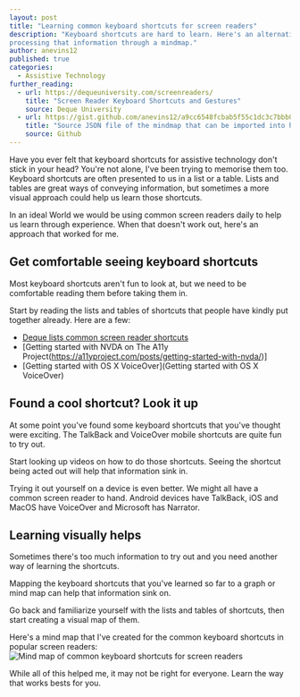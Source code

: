 ```yaml
---
layout: post
title: "Learning common keyboard shortcuts for screen readers"
description: "Keyboard shortcuts are hard to learn. Here's an alternative way of
processing that information through a mindmap."
author: anevins12
published: true
categories:
  - Assistive Technology
further_reading:
  - url: https://dequeuniversity.com/screenreaders/
    title: "Screen Reader Keyboard Shortcuts and Gestures"
    source: Deque University
  - url: https://gist.github.com/anevins12/a9cc6548fcbab5f55c1dc3c7bbb0f4bd
    title: "Source JSON file of the mindmap that can be imported into http://app.mindmapmaker.org/"
    source: Github
---
```


Have you ever felt that keyboard shortcuts for assistive technology don't stick in your head? You're not alone, I've been trying to memorise them too. Keyboard shortcuts are often presented to us in a list or a table. Lists and tables are great ways of conveying information, but sometimes a more visual approach could help us learn those shortcuts.

In an ideal World we would be using common screen readers daily to help us learn through experience. When that doesn't work out, here's an approach that worked for me.

## Get comfortable seeing keyboard shortcuts

Most keyboard shortcuts aren't fun to look at, but we need to be comfortable reading them before taking them in. 

Start by reading the lists and tables of shortcuts that people have kindly put together already. Here are a few:
- [Deque lists common screen reader shortcuts](https://dequeuniversity.com/screenreaders/)
- [Getting started with NVDA on The A11y Project(https://a11yproject.com/posts/getting-started-with-nvda/)]
- [Getting started with OS X VoiceOver](Getting started with OS X VoiceOver)

## Found a cool shortcut? Look it up
At some point you've found some keyboard shortcuts that you've thought were exciting. The TalkBack and VoiceOver mobile shortcuts are quite fun to try out.

Start looking up videos on how to do those shortcuts. Seeing the shortcut being acted out will help that information sink in.

Trying it out yourself on a device is even better. We might all have a common screen reader to hand. Android devices have TalkBack, iOS and MacOS have VoiceOver and Microsoft has Narrator.

## Learning visually helps
Sometimes there's too much information to try out and you need another way of learning the shortcuts. 

Mapping the keyboard shortcuts that you've learned so far to a graph or mind map can help that information sink on. 

Go back and familiarize yourself with the lists and tables of shortcuts, then start creating a visual map of them.

Here's a mind map that I've created for the common keyboard shortcuts in popular screen readers: ![Mind map of common keyboard shortcuts for screen readers](/img/posts/2020-03-28-learning-common-keyboard-shortuts-for-screenreader/common-keyboard-shortcuts-mindmap.png.png)

While all of this helped me, it may not be right for everyone. Learn the way that works bests for you.
